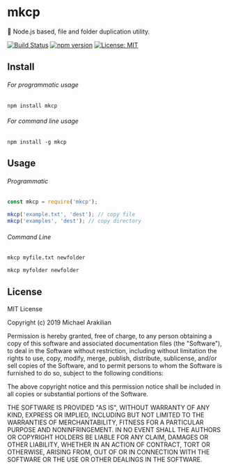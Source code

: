 # mkcp

:open_file_folder: Node.js based, file and folder duplication utility.

[![Build Status](https://travis-ci.com/arakilian0/mkcp.svg?branch=master)](https://travis-ci.com/arakilian0/mkcp) [![npm version](https://img.shields.io/npm/v/mkcp.svg?style=flat)](https://www.npmjs.com/package/mkcp) [![License: MIT](https://img.shields.io/badge/License-MIT-yellow.svg)](https://github.com/arakilian0/mkcp/blob/master/LICENSE.md)

## Install

###### For programmatic usage

```
npm install mkcp
```
###### For command line usage

```
npm install -g mkcp
```

## Usage

###### Programmatic

```js
const mkcp = require('mkcp');

mkcp('example.txt', 'dest'); // copy file
mkcp('examples', 'dest'); // copy directory
```
###### Command Line

```bash
mkcp myfile.txt newfolder
```

```bash
mkcp myfolder newfolder
```

## License

MIT License

Copyright (c) 2019 Michael Arakilian

Permission is hereby granted, free of charge, to any person obtaining a copy
of this software and associated documentation files (the "Software"), to deal
in the Software without restriction, including without limitation the rights
to use, copy, modify, merge, publish, distribute, sublicense, and/or sell
copies of the Software, and to permit persons to whom the Software is
furnished to do so, subject to the following conditions:

The above copyright notice and this permission notice shall be included in all
copies or substantial portions of the Software.

THE SOFTWARE IS PROVIDED "AS IS", WITHOUT WARRANTY OF ANY KIND, EXPRESS OR
IMPLIED, INCLUDING BUT NOT LIMITED TO THE WARRANTIES OF MERCHANTABILITY,
FITNESS FOR A PARTICULAR PURPOSE AND NONINFRINGEMENT. IN NO EVENT SHALL THE
AUTHORS OR COPYRIGHT HOLDERS BE LIABLE FOR ANY CLAIM, DAMAGES OR OTHER
LIABILITY, WHETHER IN AN ACTION OF CONTRACT, TORT OR OTHERWISE, ARISING FROM,
OUT OF OR IN CONNECTION WITH THE SOFTWARE OR THE USE OR OTHER DEALINGS IN THE
SOFTWARE.
